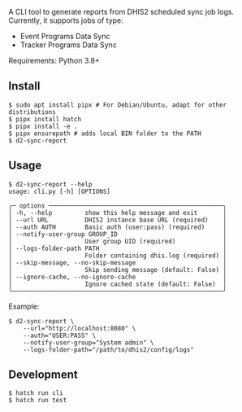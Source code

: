 A CLI tool to generate reports from DHIS2 scheduled sync job logs. Currently, it supports jobs of type:

- Event Programs Data Sync
- Tracker Programs Data Sync

Requirements: Python 3.8+

## Install

```shell
$ sudo apt install pipx # For Debian/Ubuntu, adapt for other distributions
$ pipx install hatch
$ pipx install -e .
$ pipx ensurepath # adds local BIN folder to the PATH
$ d2-sync-report
```

## Usage

```shell
$ d2-sync-report --help
usage: cli.py [-h] [OPTIONS]

╭─ options ────────────────────────────────────────────────╮
│ -h, --help         show this help message and exit       │
│ --url URL          DHIS2 instance base URL (required)    │
│ --auth AUTH        Basic auth (user:pass) (required)     │
│ --notify-user-group GROUP_ID                             │
│                    User group UID (required)             │
│ --logs-folder-path PATH                                  │
│                    Folder containing dhis.log (required) │
│ --skip-message, --no-skip-message                        │
│                    Skip sending message (default: False) │
│ --ignore-cache, --no-ignore-cache                        │
│                    Ignore cached state (default: False)  │
╰──────────────────────────────────────────────────────────╯
```

Example:

```shell
$ d2-sync-report \
    --url="http://localhost:8080" \
    --auth="USER:PASS" \
    --notify-user-group="System admin" \
    --logs-folder-path="/path/to/dhis2/config/logs"
```

## Development

```shell
$ hatch run cli
$ hatch run test
```
